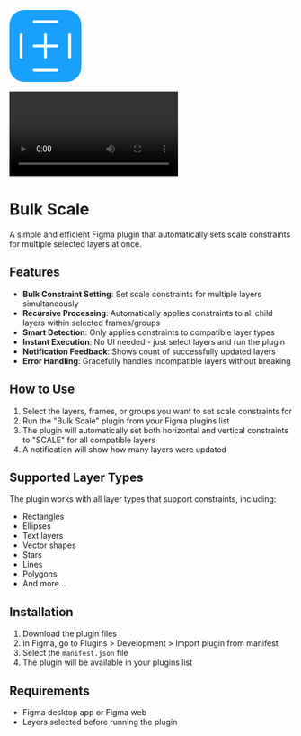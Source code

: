 ![Icon](icon.png)

![Promo Video](promo.mp4)

# Bulk Scale

A simple and efficient Figma plugin that automatically sets scale constraints for multiple selected layers at once.

## Features

- **Bulk Constraint Setting**: Set scale constraints for multiple layers simultaneously
- **Recursive Processing**: Automatically applies constraints to all child layers within selected frames/groups
- **Smart Detection**: Only applies constraints to compatible layer types
- **Instant Execution**: No UI needed - just select layers and run the plugin
- **Notification Feedback**: Shows count of successfully updated layers
- **Error Handling**: Gracefully handles incompatible layers without breaking

## How to Use

1. Select the layers, frames, or groups you want to set scale constraints for
2. Run the "Bulk Scale" plugin from your Figma plugins list
3. The plugin will automatically set both horizontal and vertical constraints to "SCALE" for all compatible layers
4. A notification will show how many layers were updated

## Supported Layer Types

The plugin works with all layer types that support constraints, including:
- Rectangles
- Ellipses
- Text layers
- Vector shapes
- Stars
- Lines
- Polygons
- And more...

## Installation

1. Download the plugin files
2. In Figma, go to Plugins > Development > Import plugin from manifest
3. Select the `manifest.json` file
4. The plugin will be available in your plugins list

## Requirements

- Figma desktop app or Figma web
- Layers selected before running the plugin 